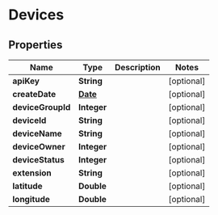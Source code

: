 
# Devices

## Properties
Name | Type | Description | Notes
------------ | ------------- | ------------- | -------------
**apiKey** | **String** |  |  [optional]
**createDate** | [**Date**](Date.md) |  |  [optional]
**deviceGroupId** | **Integer** |  |  [optional]
**deviceId** | **String** |  |  [optional]
**deviceName** | **String** |  |  [optional]
**deviceOwner** | **Integer** |  |  [optional]
**deviceStatus** | **Integer** |  |  [optional]
**extension** | **String** |  |  [optional]
**latitude** | **Double** |  |  [optional]
**longitude** | **Double** |  |  [optional]



